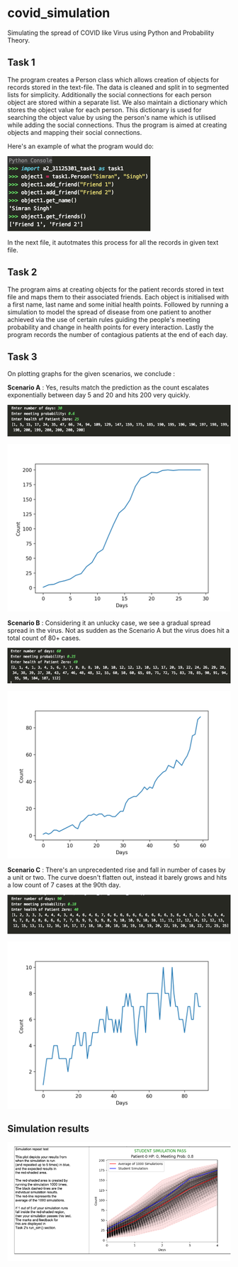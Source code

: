 # covid_simulation
Simulating the spread of COVID like Virus using Python and Probability Theory.

## Task 1 
The program creates a Person class which allows creation of objects for records stored in the text-file.
The data is cleaned and split in to segmented lists for simplicity. Additionally the social connections for each person
object are stored within a separate list. We also maintain a dictionary which stores the  object value for each person.
This dictionary is used for searching the object value by using the person's name which is utilised while adding the
social connections. Thus the program is aimed at creating objects and mapping their social connections.

Here's an example of what the program would do:

![python console screenshot](https://github.com/simransinghgulati/covid_simulation/blob/main/console_screenshot.png?raw=true)

In the next file, it autotmates this process for all the records in given text file.

## Task 2
The program aims at creating objects for the patient records stored in text file and maps them to their associated friends.
Each object is initialised with a first name, last name and some initial health points. Followed by running a simulation
to model the spread of disease from one patient to another achieved via the use of certain rules guiding the people's
meeting probability and change in health points for every interaction. Lastly the program records the number of
contagious patients at the end of each day.

## Task 3
On plotting graphs for the given scenarios, we conclude :

**Scenario A** : Yes, results match the prediction as the count escalates exponentially between day 5 and 20 and hits 200 very quickly.

![python terminal screenshot](https://github.com/simransinghgulati/covid_simulation/blob/main/terminal_A.png?raw=true)

![graph 1](https://github.com/simransinghgulati/covid_simulation/blob/main/scenario_A.png?raw=true)

**Scenario B** : Considering it an unlucky case, we see a gradual spread spread in the virus. Not as sudden as the Scenario A but the virus does hit a total count of 80+ cases.

![python terminal screenshot](https://github.com/simransinghgulati/covid_simulation/blob/main/terminal_B.png?raw=true)

![graph 2](https://github.com/simransinghgulati/covid_simulation/blob/main/scenario_B.png?raw=true)

**Scenario C** : There's an unprecedented rise and fall in number of cases by a unit or two. The curve doesn't flatten out, instead it barely grows and hits a low count of 7 cases at the 90th day.

![python terminal screenshot](https://github.com/simransinghgulati/covid_simulation/blob/main/terminal_C.png?raw=true)

![graph 3](https://github.com/simransinghgulati/covid_simulation/blob/main/scenario_C.png?raw=true)

## Simulation results

![simulation](https://github.com/simransinghgulati/covid_simulation/blob/main/simulation_results.png?raw=true)
